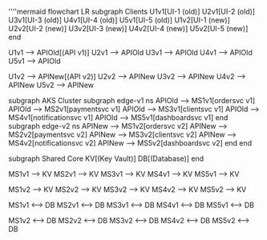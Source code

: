 ''''mermaid
flowchart LR
  subgraph Clients
    U1v1[UI-1 (old)]
    U2v1[UI-2 (old)]
    U3v1[UI-3 (old)]
    U4v1[UI-4 (old)]
    U5v1[UI-5 (old)]
    U1v2[UI-1 (new)]
    U2v2[UI-2 (new)]
    U3v2[UI-3 (new)]
    U4v2[UI-4 (new)]
    U5v2[UI-5 (new)]
  end

  U1v1 --> APIOld[(API v1)]
  U2v1 --> APIOld
  U3v1 --> APIOld
  U4v1 --> APIOld
  U5v1 --> APIOld

  U1v2 --> APINew[(API v2)]
  U2v2 --> APINew
  U3v2 --> APINew
  U4v2 --> APINew
  U5v2 --> APINew

  subgraph AKS Cluster
    subgraph edge-v1 ns
      APIOld --> MS1v1[ordersvc v1]
      APIOld --> MS2v1[paymentsvc v1]
      APIOld --> MS3v1[clientsvc v1]
      APIOld --> MS4v1[notificationsvc v1]
      APIOld --> MS5v1[dashboardsvc v1]
    end
    subgraph edge-v2 ns
      APINew --> MS1v2[ordersvc v2]
      APINew --> MS2v2[paymentsvc v2]
      APINew --> MS3v2[clientsvc v2]
      APINew --> MS4v2[notificationsvc v2]
      APINew --> MS5v2[dashboardsvc v2]
    end
  end

  subgraph Shared Core
    KV[(Key Vault)]
    DB[(Database)]
  end

  MS1v1 --> KV
  MS2v1 --> KV
  MS3v1 --> KV
  MS4v1 --> KV
  MS5v1 --> KV

  MS1v2 --> KV
  MS2v2 --> KV
  MS3v2 --> KV
  MS4v2 --> KV
  MS5v2 --> KV

  MS1v1 <--> DB
  MS2v1 <--> DB
  MS3v1 <--> DB
  MS4v1 <--> DB
  MS5v1 <--> DB

  MS1v2 <--> DB
  MS2v2 <--> DB
  MS3v2 <--> DB
  MS4v2 <--> DB
  MS5v2 <--> DB
